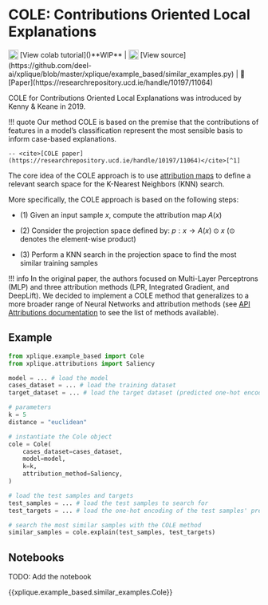 # COLE: Contributions Oriented Local Explanations

<sub>
    <img src="https://upload.wikimedia.org/wikipedia/commons/d/d0/Google_Colaboratory_SVG_Logo.svg" width="20">
</sub> [View colab tutorial]()**WIP** |
<sub>
    <img src="https://upload.wikimedia.org/wikipedia/commons/9/91/Octicons-mark-github.svg" width="20">
</sub> [View source](https://github.com/deel-ai/xplique/blob/master/xplique/example_based/similar_examples.py) |
📰 [Paper](https://researchrepository.ucd.ie/handle/10197/11064)

COLE for Contributions Oriented Local Explanations was introduced by Kenny & Keane in 2019.

!!! quote
    Our method COLE is based on the premise that the contributions of features in a model’s classification represent the most sensible basis to inform case-based explanations.

    -- <cite>[COLE paper](https://researchrepository.ucd.ie/handle/10197/11064)</cite>[^1]

The core idea of the COLE approach is to use [attribution maps](../../../attributions/api_attributions/) to define a relevant search space for the K-Nearest Neighbors (KNN) search.

More specifically, the COLE approach is based on the following steps:

- (1) Given an input sample $x$, compute the attribution map $A(x)$

- (2) Consider the projection space defined by: $p: x \rightarrow A(x) \odot x$ ($\odot$ denotes the element-wise product)

- (3) Perform a KNN search in the projection space to find the most similar training samples

!!! info
    In the original paper, the authors focused on Multi-Layer Perceptrons (MLP) and three attribution methods (LPR, Integrated Gradient, and DeepLift). We decided to implement a COLE method that generalizes to a more broader range of Neural Networks and attribution methods (see [API Attributions documentation](../../../attributions/api_attributions/) to see the list of methods available).

## Example

```python
from xplique.example_based import Cole
from xplique.attributions import Saliency

model = ... # load the model
cases_dataset = ... # load the training dataset
target_dataset = ... # load the target dataset (predicted one-hot encoding of model's predictions)

# parameters
k = 5
distance = "euclidean"

# instantiate the Cole object
cole = Cole(
    cases_dataset=cases_dataset,
    model=model,
    k=k,
    attribution_method=Saliency,
)

# load the test samples and targets
test_samples = ... # load the test samples to search for
test_targets = ... # load the one-hot encoding of the test samples' predictions

# search the most similar samples with the COLE method
similar_samples = cole.explain(test_samples, test_targets)
```

## Notebooks

TODO: Add the notebook

{{xplique.example_based.similar_examples.Cole}}

[^1]: [Twin-Systems to Explain Artificial Neural Networks using Case-Based Reasoning:
Comparative Tests of Feature-Weighting Methods in ANN-CBR Twins for XAI (2019)](https://researchrepository.ucd.ie/handle/10197/11064)